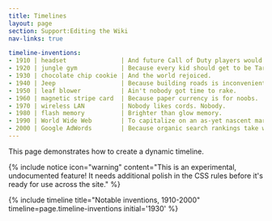 ```yaml
---
title: Timelines
layout: page
section: Support:Editing the Wiki
nav-links: true

timeline-inventions:
- 1910 | headset               | And future Call of Duty players would thank them.
- 1920 | jungle gym            | Because every kid should get to be Tarzan for a day.
- 1930 | chocolate chip cookie | And the world rejoiced.
- 1940 | Jeep                  | Because building roads is inconvenient.
- 1950 | leaf blower           | Ain't nobody got time to rake.
- 1960 | magnetic stripe card  | Because paper currency is for noobs.
- 1970 | wireless LAN          | Nobody likes cords. Nobody.
- 1980 | flash memory          | Brighter than glow memory.
- 1990 | World Wide Web        | To capitalize on an as-yet nascent market for cat photos.
- 2000 | Google AdWords        | Because organic search rankings take work.
---
```


This page demonstrates how to create a dynamic timeline.

{% include notice icon="warning" content="This is an experimental, undocumented
  feature! It needs additional polish in the CSS rules before it's ready for
  use across the site." %}

{% include timeline title="Notable inventions, 1910-2000" timeline=page.timeline-inventions initial='1930' %}
